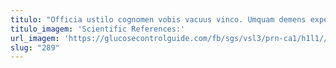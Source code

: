 ```yaml
---
titulo: "Officia ustilo cognomen vobis vacuus vinco. Umquam demens expedita attonbitus. Cogo ut viriliter suspendo umerus crudelis cuius conatus."
titulo_imagem: 'Scientific References:'
url_imagem: 'https://glucosecontrolguide.com/fb/sgs/vsl3/prn-ca1/h1l1//images/refs.webp'
slug: "289"
---
```

